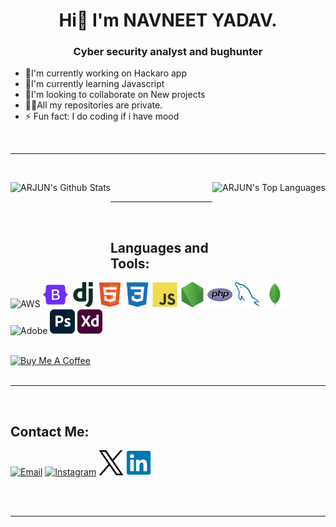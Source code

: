 <h1 align="center">Hi👋 I'm NAVNEET YADAV.</h1>
<h3 align="center">Cyber security analyst and bughunter</h3>

<p align="left">
  <ul>
    <li>🔭I'm currently working on Hackaro app</li>
    <li>🌱I'm currently learning Javascript</li>
    <li>👯I'm looking to collaborate on New projects</li>
    <li>👨‍💻All my repositories are private.</li>
    <li>⚡ Fun fact: I do coding if i have mood</li>
  </ul>
  <br>
  <hr>
  <br>
  <p>
    <img align="left" alt="ARJUN's Github Stats" src="https://github-readme-stats.vercel.app/api?username=navneetak16&show_icons=true&hide_border=false&bg_color=0d1117&text_color=ffffff&title_color=F8D866" height="150em" />
    <img align="right" alt="ARJUN's Top Languages" src="https://github-readme-stats.vercel.app/api/top-langs/?username=cyberkallan&langs_count=8&hide_border=true&bg_color=0d1117&text_color=ffffff&layout=compact" height="150em" />
  </p>
  <br>
  <hr>
  <br>
  <h2>Languages and Tools:</h2>
  <p>
    <img src="https://github.com/devicons/devicon/blob/master/icons/aws/aws-original.svg" title="AWS" alt="AWS" width="40" height="40"/>
    <img src="https://github.com/devicons/devicon/blob/master/icons/bootstrap/bootstrap-plain.svg" title="Bootstrap" alt="Bootstrap" width="40" height="40"/>
    <img src="https://github.com/devicons/devicon/blob/master/icons/django/django-plain.svg" title="Django" alt="Django" width="40" height="40"/>
    <img src="https://github.com/devicons/devicon/blob/master/icons/html5/html5-original.svg" title="HTML5" alt="HTML5" width="40" height="40"/>
    <img src="https://github.com/devicons/devicon/blob/master/icons/css3/css3-plain.svg" title="CSS3" alt="CSS3" width="40" height="40"/>
    <img src="https://github.com/devicons/devicon/blob/master/icons/javascript/javascript-original.svg" title="JavaScript" alt="JavaScript" width="40" height="40"/>
    <img src="https://github.com/devicons/devicon/blob/master/icons/nodejs/nodejs-original.svg" title="Node.js" alt="Node.js" width="40" height="40"/>
    <img src="https://github.com/devicons/devicon/blob/master/icons/php/php-original.svg" title="PHP" alt="PHP" width="40" height="40"/>
    <img src="https://github.com/devicons/devicon/blob/master/icons/mysql/mysql-original.svg" title="MySQL" alt="MySQL" width="40" height="40"/>
    <img src="https://github.com/devicons/devicon/blob/master/icons/mongodb/mongodb-original.svg" title="MongoDB" alt="MongoDB" width="40" height="40"/>
    <img src="https://github.com/devicons/devicon/blob/master/icons/adobe/adobe-original.svg" title="Adobe" alt="Adobe" width="40" height="40"/>
    <img src="https://github.com/devicons/devicon/blob/master/icons/photoshop/photoshop-plain.svg" title="Photoshop" alt="Photoshop" width="40" height="40"/>
    <img src="https://github.com/devicons/devicon/blob/master/icons/xd/xd-plain.svg" title="Adobe XD" alt="Adobe XD" width="40" height="40"/>
  </p>
  <br>
  <a href="https://www.buymeacoffee.com/cyberkallan" target="_blank"><img src="https://cdn.buymeacoffee.com/buttons/default-orange.png" alt="Buy Me A Coffee" height="40px" width="170px" ></a>
  <br>
  <br>
  <hr>
  <br>
  <h2>Contact Me:</h2>
  <p>
    <a href="mailto:arjun@denotech.shop" target="_blank"><img src="https://github.com/devicons/devicon/blob/master/icons/gmail/gmail-original.svg" title="Email" alt="Email" width="40" height="40"/></a>
    <a href="https://www.instagram.com/cyberkallan" target="_blank"><img src="https://github.com/devicons/devicon/blob/master/icons/instagram/instagram-original.svg" title="Instagram" alt="Instagram" width="40" height="40"/></a>
    <a href="https://www.twitter.com/cyberkallan" target="_blank"><img src="https://github.com/devicons/devicon/blob/master/icons/twitter/twitter-original.svg" title="Twitter" alt="Twitter" width="40" height="40"/></a>
    <a href="https://www.linkedin.com/in/arjun-tm-844800219/" target="_blank"><img src="https://github.com/devicons/devicon/blob/master/icons/linkedin/linkedin-original.svg" title="LinkedIn" alt="LinkedIn" width="40" height="40"/></a>
  </p>
  <br>
  <br>
  <hr>
</p>
